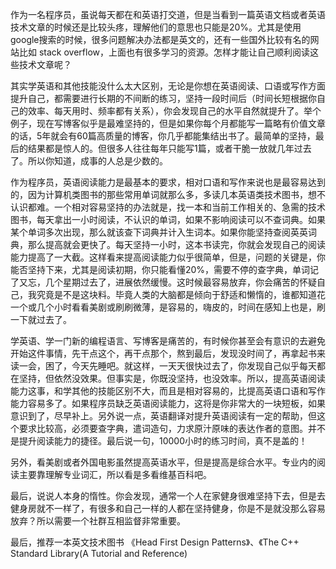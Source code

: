 

作为一名程序员，虽说每天都在和英语打交道，但是当看到一篇英语文档或者英语技术文章的时候还是比较头疼，理解他们的意思也只能是20%。尤其是使用google搜索的时候，很多问题解决办法都是英文的，还有一些国外比较有名的网站比如 stack overflow，上面也有很多学习的资源。怎样才能让自己顺利阅读这些技术文章呢？




其实学英语和其他技能没什么太大区别，无论是你想在英语阅读、口语或写作方面提升自己，都需要进行长期的不间断的练习，坚持一段时间后（时间长短根据你自己的效率、每天用时、频率都有关系），你会发现自己的水平自然就提升了。举个例子，现在写博客似乎是最难坚持的，但是如果你每个月都能写一篇略有价值文章的话，5年就会有60篇高质量的博客，你几乎都能集结出书了。最简单的坚持，最后的结果都是惊人的。但很多人往往每年只能写1篇，或者干脆一放就几年过去了。所以你知道，成事的人总是少数的。


作为程序员，英语阅读能力是最基本的要求，相对口语和写作来说也是最容易达到的，因为计算机类图书的那些常用单词就那么多，多读几本英语类技术图书，想不认识都难。一个相对容易坚持的办法就是，找一本和当前工作相关的、急需的技术图书，每天拿出一小时阅读，不认识的单词，如果不影响阅读可以不查词典。如果某个单词多次出现，那么就该查下词典并计入生词本。如果你能坚持查阅英英词典，那么提高就会更快了。每天坚持一小时，这本书读完，你就会发现自己的阅读能力提高了一大截。这样看来提高阅读能力似乎很简单，但是，问题的关键是，你能否坚持下来，尤其是阅读初期，你只能看懂20%，需要不停的查字典，单词记了又忘，几个星期过去了，进展依然缓慢。这时候最容易放弃，你会痛苦的怀疑自己，我究竟是不是这块料。毕竟人类的大脑都是倾向于舒适和懒惰的，谁都知道花一个或几个小时看看美剧或刷刷微薄，是容易的，嗨皮的，时间在感知上也是，刷一下就过去了。

学英语、学一门新的编程语言、写博客是痛苦的，有时候你甚至会有意识的去避免开始这件事情，先干点这个，再干点那个，熬到最后，发现没时间了，再拿起书来读一会，困了，今天先睡吧。就这样，一天天很快过去了，你发现自己似乎每天都在坚持，但依然没效果。但事实是，你既没坚持，也没效率。所以，提高英语阅读能力这事，和学其他的技能区别不大，而且是相对容易的，比提高英语口语和写作能力容易多了。如果程序员缺乏英语阅读能力，这将是你非常大的一块短板，如果意识到了，尽早补上。另外说一点，英语翻译对提升英语阅读有一定的帮助，但这个要求比较高，必须要查字典，遣词造句，力求原汁原味的表达作者的意图。并不是提升阅读能力的捷径。最后说一句，10000小时的练习时间，真不是盖的！


另外，看美剧或者外国电影虽然提高英语水平，但是提高是综合水平。专业内的阅读主要靠理解专业词汇，所以看是多看维基百科吧。

最后，说说人本身的惰性。你会发现，通常一个人在家健身很难坚持下去，但是去健身房就不一样了，有很多和自己一样的人都在坚持健身，你是不是就没那么容易放弃？所以需要一个社群互相监督非常重要。

最后，推荐一本英文技术图书
《Head First Design Patterns》、《The C++ Standard Library(A Tutorial and Reference)